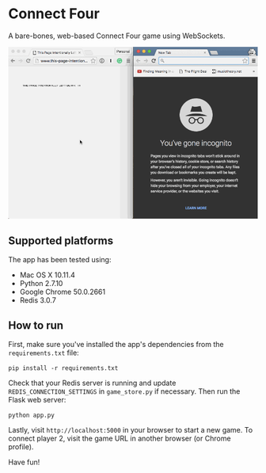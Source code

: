 # Connect Four

A bare-bones, web-based Connect Four game using WebSockets.

![Connect Four demo](demo.gif)

## Supported platforms

The app has been tested using:

* Mac OS X 10.11.4
* Python 2.7.10
* Google Chrome 50.0.2661
* Redis 3.0.7

## How to run

First, make sure you've installed the app's dependencies from the `requirements.txt` file:

```
pip install -r requirements.txt
```

Check that your Redis server is running and update `REDIS_CONNECTION_SETTINGS` in `game_store.py` if necessary. Then run the Flask web server:

```
python app.py
```

Lastly, visit `http://localhost:5000` in your browser to start a new game. To connect player 2, visit the game URL in another browser (or Chrome profile).

Have fun!
